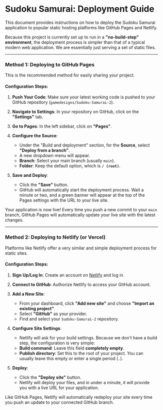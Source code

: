 # Sudoku Samurai: Deployment Guide

This document provides instructions on how to deploy the Sudoku Samurai application to popular static hosting platforms like GitHub Pages and Netlify.

Because this project is currently set up to run in a **"no-build-step" environment**, the deployment process is simpler than that of a typical modern web application. We are essentially just serving a set of static files.

---

### Method 1: Deploying to GitHub Pages

This is the recommended method for easily sharing your project.

#### Configuration Steps:

1.  **Push Your Code**: Make sure your latest working code is pushed to your GitHub repository (`gamedesigns/Sudoku-Samurai-2`).

2.  **Navigate to Settings**: In your repository on GitHub, click on the **"Settings"** tab.

3.  **Go to Pages**: In the left sidebar, click on **"Pages"**.

4.  **Configure the Source**:
    -   Under the "Build and deployment" section, for the **Source**, select **"Deploy from a branch"**.
    -   A new dropdown menu will appear.
    -   **Branch**: Select your main branch (usually `main`).
    -   **Folder**: Keep the default option, which is **`/ (root)`**.

5.  **Save and Deploy**:
    -   Click the **"Save"** button.
    -   GitHub will automatically start the deployment process. Wait a minute or two, and a green banner will appear at the top of the Pages settings with the URL to your live site.

Your application is now live! Every time you push a new commit to your `main` branch, GitHub Pages will automatically update your live site with the latest changes.

---

### Method 2: Deploying to Netlify (or Vercel)

Platforms like Netlify offer a very similar and simple deployment process for static sites.

#### Configuration Steps:

1.  **Sign Up/Log In**: Create an account on [Netlify](https://www.netlify.com/) and log in.

2.  **Connect to GitHub**: Authorize Netlify to access your GitHub account.

3.  **Add a New Site**:
    -   From your dashboard, click **"Add new site"** and choose **"Import an existing project"**.
    -   Select **"GitHub"** as your provider.
    -   Find and select your `Sudoku-Samurai-2` repository.

4.  **Configure Site Settings**:
    -   Netlify will ask for your build settings. Because we don't have a build step, the configuration is very simple:
    -   **Build command**: Leave this field **completely empty**.
    -   **Publish directory**: Set this to the root of your project. You can usually leave this empty or enter a single period (`.`).

5.  **Deploy**:
    -   Click the **"Deploy site"** button.
    -   Netlify will deploy your files, and in under a minute, it will provide you with a live URL for your application.

Like GitHub Pages, Netlify will automatically redeploy your site every time you push an update to your connected GitHub branch.